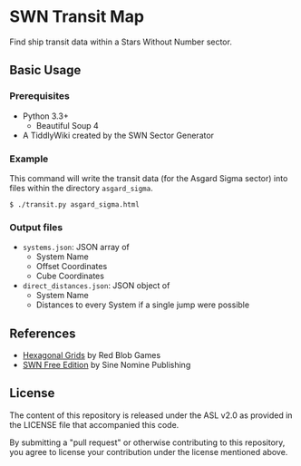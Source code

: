 # SWN Transit Map

Find ship transit data within a Stars Without Number sector.

## Basic Usage

### Prerequisites

- Python 3.3+
  - Beautiful Soup 4
- A TiddlyWiki created by the SWN Sector Generator

### Example

This command will write the transit data (for the Asgard Sigma sector) into files within the directory `asgard_sigma`.

    $ ./transit.py asgard_sigma.html

### Output files

- `systems.json`: JSON array of
  - System Name
  - Offset Coordinates
  - Cube Coordinates
- `direct_distances.json`: JSON object of
  - System Name
  - Distances to every System if a single jump were possible

## References

- [Hexagonal Grids](http://www.redblobgames.com/grids/hexagons/) by Red Blob Games
- [SWN Free Edition](http://www.drivethrurpg.com/product/86467/Stars-Without-Number-Free-Edition) by Sine Nomine Publishing

## License

The content of this repository is released under the ASL v2.0 as provided in the LICENSE file that accompanied this code.

By submitting a "pull request" or otherwise contributing to this repository, you agree to license your contribution under the license mentioned above.
